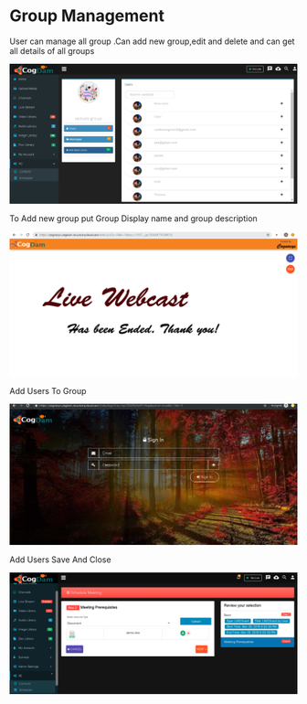 # Group Management

User can manage all group .Can add new group,edit and delete and can get all details of all groups

![](../.gitbook/assets/image%20%28114%29.png)

To Add new group put Group Display name and group description

![](../.gitbook/assets/image%20%28150%29.png)

Add Users To Group

![](../.gitbook/assets/image%20%28167%29.png)

Add Users Save And Close

![](../.gitbook/assets/image%20%2875%29.png)

